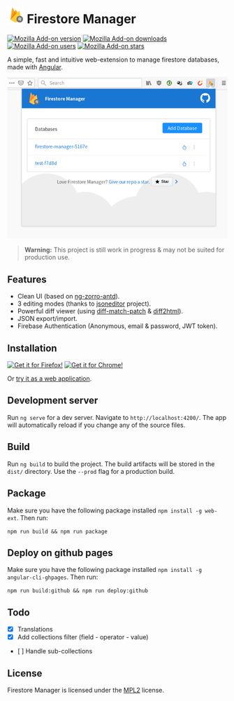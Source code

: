 # <img src="src/assets/images/firestore_logo.png" alt="icon" width="38"/> Firestore Manager

[![Mozilla Add-on version](https://img.shields.io/amo/v/firestore-manager.svg)](https://addons.mozilla.org/firefox/addon/firestore-manager/?src=external-github-shield-downloads)
[![Mozilla Add-on downloads](https://img.shields.io/amo/dw/firestore-manager.svg)](https://addons.mozilla.org/firefox/addon/firestore-manager/?src=external-github-shield-downloads)
[![Mozilla Add-on users](https://img.shields.io/amo/users/firestore-manager.svg)](https://addons.mozilla.org/firefox/addon/firestore-manager/statistics/)
[![Mozilla Add-on stars](https://img.shields.io/amo/stars/firestore-manager.svg)](https://addons.mozilla.org/firefox/addon/firestore-manager/reviews/)

A simple, fast and intuitive web-extension to manage firestore databases, made with [Angular](https://github.com/angular).

![screenshot](screenshots/popup.png)

> **Warning:** This project is still work in progress & may not be suited for production use.

## Features

- Clean UI (based on [ng-zorro-antd](https://github.com/NG-ZORRO/ng-zorro-antd)).
- 3 editing modes (thanks to [jsoneditor](https://github.com/josdejong/jsoneditor) project).
- Powerful diff viewer (using [diff-match-patch](https://github.com/google/diff-match-patch) & [diff2html](https://github.com/rtfpessoa/diff2html)).
- JSON export/import.
- Firebase Authentication (Anonymous, email & password, JWT token).

## Installation

[![Get it for Firefox!](https://addons.cdn.mozilla.net/static/img/addons-buttons/AMO-button_1.png)](https://addons.mozilla.org/firefox/addon/firestore-manager/?src=external-github-download)
[![Get it for Chrome!](https://developer.chrome.com/webstore/images/ChromeWebStore_BadgeWBorder_206x58.png)](https://github.com/AXeL-dev/firestore-manager/releases/download/v1.0.3/firestore-manager-1.0.3.crx)

Or [try it as a web application](https://axel-dev.github.io/firestore-manager/manager).

## Development server

Run `ng serve` for a dev server. Navigate to `http://localhost:4200/`. The app will automatically reload if you change any of the source files.

## Build

Run `ng build` to build the project. The build artifacts will be stored in the `dist/` directory. Use the `--prod` flag for a production build.

## Package

Make sure you have the following package installed `npm install -g web-ext`. Then run:

```
npm run build && npm run package
```

## Deploy on github pages

Make sure you have the following package installed `npm install -g angular-cli-ghpages`. Then run:

```
npm run build:github && npm run deploy:github
```

## Todo

- [x] Translations
- [x] Add collections filter (field - operator - value)
- [ ] Handle sub-collections

## License

Firestore Manager is licensed under the [MPL2](LICENSE) license.
